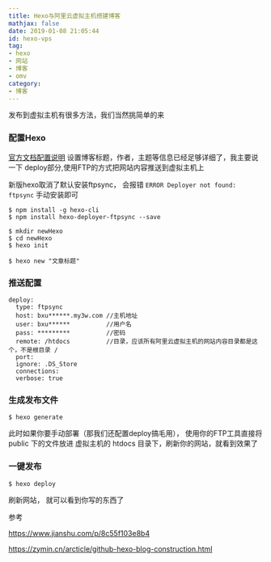 ```yaml
---
title: Hexo与阿里云虚拟主机搭建博客
mathjax: false
date: 2019-01-08 21:05:44
id: hexo-vps
tag:
- hexo
- 网站
- 博客
- omv
category:
- 博客
---
```


发布到虚拟主机有很多方法，我们当然挑简单的来

### 配置Hexo

[官方文档配置说明](https://link.jianshu.com?t=https://hexo.io/zh-cn/docs/configuration.html)
 设置博客标题，作者，主题等信息已经足够详细了，我主要说一下 deploy部分,使用FTP的方式把网站内容推送到虚拟主机上

新版hexo取消了默认安装ftpsync， 会报错 `ERROR Deployer not found: ftpsync` 手动安装即可

```
$ npm install -g hexo-cli  
$ npm install hexo-deployer-ftpsync --save

$ mkdir newHexo
$ cd newHexo
$ hexo init  

$ hexo new "文章标题"
```
<!---more--->
### 推送配置
```
deploy:
  type: ftpsync
  host: bxu******.my3w.com //主机地址
  user: bxu******          //用户名
  pass: *********          //密码
  remote: /htdocs          //目录，应该所有阿里云虚拟主机的网站内容目录都是这个，不是根目录 /
  port: 
  ignore: .DS_Store
  connections: 
  verbose: true 
```

### 生成发布文件

```
$ hexo generate
```

此时如果你要手动部署（那我们还配置deploy搞毛用）， 使用你的FTP工具直接将 public 下的文件放进 虚拟主机的 htdocs 目录下，刷新你的网站，就看到效果了

### 一键发布

```
$ hexo deploy
```

刷新网站， 就可以看到你写的东西了

 

 参考

https://www.jianshu.com/p/8c55f103e8b4

https://zymin.cn/arcticle/github-hexo-blog-construction.html

 

 